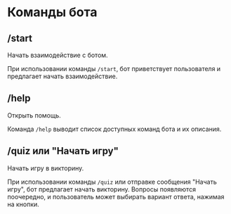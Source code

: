 # Команды бота

## /start
Начать взаимодействие с ботом.

При использовании команды `/start`, бот приветствует пользователя и предлагает начать взаимодействие.

## /help
Открыть помощь.

Команда `/help` выводит список доступных команд бота и их описания.

## /quiz или "Начать игру"
Начать игру в викторину.

При использовании команды `/quiz` или отправке сообщения "Начать игру", бот предлагает начать викторину. Вопросы появляются поочередно, и пользователь может выбирать вариант ответа, нажимая на кнопки.
